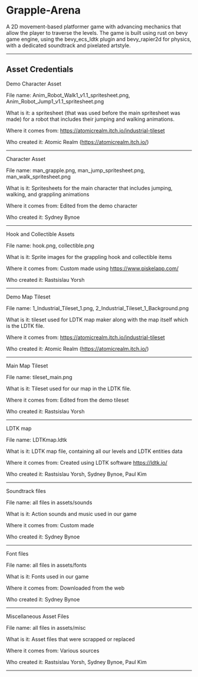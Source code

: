 # Grapple-Arena
A 2D movement-based platformer game with advancing mechanics that allow the player to traverse the levels.
The game is built using rust on bevy game engine, using the bevy_ecs_ldtk plugin and bevy_rapier2d for physics, with a dedicated soundtrack and pixelated artstyle.

---------------------------------------------------------------------------------------
Asset Credentials
---------------------------------------------------------------------------------------

Demo Character Asset

File name: Anim_Robot_Walk1_v1.1_spritesheet.png, Anim_Robot_Jump1_v1.1_spritesheet.png

What is it: a spritesheet (that was used before the main spritesheet was made) for a robot that includes their jumping and walking animations.

Where it comes from: https://atomicrealm.itch.io/industrial-tileset 

Who created it: Atomic Realm (https://atomicrealm.itch.io/)

---------------------------------------------------------------------------------------

Character Asset

File name: man_grapple.png, man_jump_spritesheet.png, man_walk_spritesheet.png

What is it: Spritesheets for the main character that includes jumping, walking, and grappling animations

Where it comes from: Edited from the demo character

Who created it: Sydney Bynoe

---------------------------------------------------------------------------------------

Hook and Collectible Assets

File name: hook.png, collectible.png

What is it: Sprite images for the grappling hook and collectible items

Where it comes from: Custom made using https://www.piskelapp.com/

Who created it: Rastsislau Yorsh

---------------------------------------------------------------------------------------

Demo Map Tileset

File name: 1_Industrial_Tileset_1.png, 2_Industrial_Tileset_1_Background.png

What is it: tileset used for LDTK map maker along with the map itself which is the LDTK file.

Where it comes from: https://atomicrealm.itch.io/industrial-tileset

Who created it: Atomic Realm (https://atomicrealm.itch.io/)

---------------------------------------------------------------------------------------

Main Map Tileset

File name: tileset_main.png

What is it: Tileset used for our map in the LDTK file.

Where it comes from: Edited from the demo tileset

Who created it: Rastsislau Yorsh

---------------------------------------------------------------------------------------

LDTK map 

File name: LDTKmap.ldtk

What is it: LDTK map file, containing all our levels and LDTK entities data

Where it comes from: Created using LDTK software https://ldtk.io/

Who created it: Rastsislau Yorsh, Sydney Bynoe, Paul Kim

---------------------------------------------------------------------------------------

Soundtrack files

File name: all files in assets/sounds

What is it: Action sounds and music used in our game

Where it comes from: Custom made

Who created it: Sydney Bynoe

---------------------------------------------------------------------------------------

Font files

File name: all files in assets/fonts

What is it: Fonts used in our game 

Where it comes from: Downloaded from the web

Who created it: Sydney Bynoe

---------------------------------------------------------------------------------------

Miscellaneous Asset Files

File name: all files in assets/misc

What is it: Asset files that were scrapped or replaced

Where it comes from: Various sources

Who created it: Rastsislau Yorsh, Sydney Bynoe, Paul Kim

---------------------------------------------------------------------------------------


